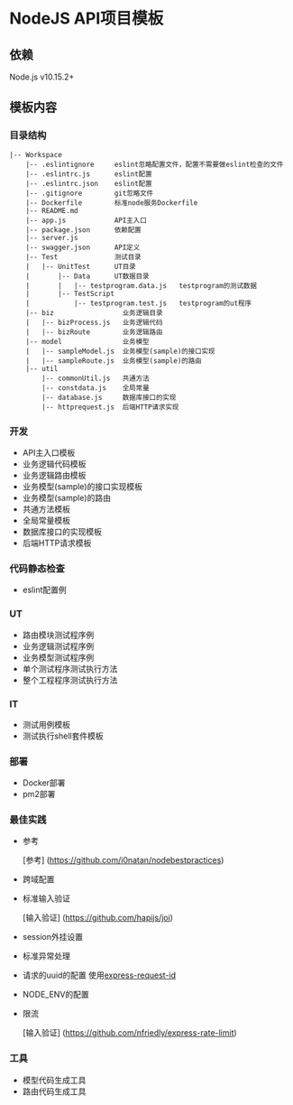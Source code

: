 # NodeJS API项目模板

##  依赖
Node.js v10.15.2+

##  模板内容
### 目录结构
```
|-- Workspace
    |-- .eslintignore     eslint忽略配置文件，配置不需要做eslint检查的文件
    |-- .eslintrc.js      eslint配置
    |-- .eslintrc.json    eslint配置
    |-- .gitignore        git忽略文件
    |-- Dockerfile        标准node服务Dockerfile
    |-- README.md         
    |-- app.js            API主入口
    |-- package.json      依赖配置
    |-- server.js
    |-- swagger.json      API定义
    |-- Test              测试目录
    |   |-- UnitTest      UT目录
    |       |-- Data      UT数据目录
    |       |   |-- testprogram.data.js   testprogram的测试数据
    |       |-- TestScript
    |           |-- testprogram.test.js   testprogram的ut程序
    |-- biz                 业务逻辑目录
    |   |-- bizProcess.js   业务逻辑代码
    |   |-- bizRoute        业务逻辑路由
    |-- model               业务模型
    |   |-- sampleModel.js  业务模型(sample)的接口实现
    |   |-- sampleRoute.js  业务模型(sample)的路由
    |-- util
        |-- commonUtil.js   共通方法
        |-- constdata.js    全局常量
        |-- database.js     数据库接口的实现
        |-- httprequest.js  后端HTTP请求实现

```
### 开发
*   API主入口模板
*   业务逻辑代码模板
*   业务逻辑路由模板
*   业务模型(sample)的接口实现模板
*   业务模型(sample)的路由
*   共通方法模板
*   全局常量模板
*   数据库接口的实现模板
*   后端HTTP请求模板
### 代码静态检查
*   eslint配置例
### UT
*   路由模块测试程序例
*   业务逻辑测试程序例
*   业务模型测试程序例
*   单个测试程序测试执行方法
*   整个工程程序测试执行方法
### IT
*   测试用例模板
*   测试执行shell套件模板
### 部署
*   Docker部署
*   pm2部署
### 最佳实践
*   参考

    [参考] (https://github.com/i0natan/nodebestpractices)
*   跨域配置
*   标准输入验证

    [输入验证] (https://github.com/hapijs/joi)
*   session外挂设置
*   标准异常处理
*   请求的uuid的配置
    使用[express-request-id](https://github.com/floatdrop/express-request-id)
*   NODE_ENV的配置
*   限流

    [输入验证] (https://github.com/nfriedly/express-rate-limit)
### 工具
*   模型代码生成工具
*   路由代码生成工具